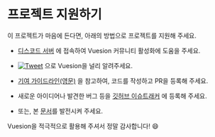 # 프로젝트 지원하기

이 프로젝트가 마음에 든다면, 아래의 방법으로 프로젝트를 지원해 주세요.

- [디스코드 서버](https://discord.gg/59x5cg2) 에 접속하여 Vuesion 커뮤니티 활성화에 도움을 주세요.

- [![Tweet](https://img.shields.io/twitter/url/http/shields.io.svg?style=social)](https://twitter.com/intent/tweet?text=I%20used%20%40vuesion1%20for%20my%20project%20and%20I%20really%20enjoyed%20it%20you%20should%20give%20it%20a%20try!&url=https://github.com/vuesion/vuesion&via=vuesion1&hashtags=vuesion,VueJS,NuxtJs,vue,nuxt) 으로 Vuesion을 널리 알려주세요.
 
- [기여 가이드라인(영문)](https://github.com/vuesion/vuesion/blob/master/CONTRIBUTING.md) 을 참고하여, 코드를 작성하고 PR을 등록해 주세요.

- 새로운 아이디어나 발견한 버그 등을 [깃허브 이슈트래커](https://github.com/vuesion/vuesion/issues/new) 에 등록해 주세요.

- 또는, 본 [문서](https://github.com/vuesion/docs)를 발전시켜 주세요.

Vuesion을 적극적으로 활용해 주셔서 정말 감사합니다! :smile:
